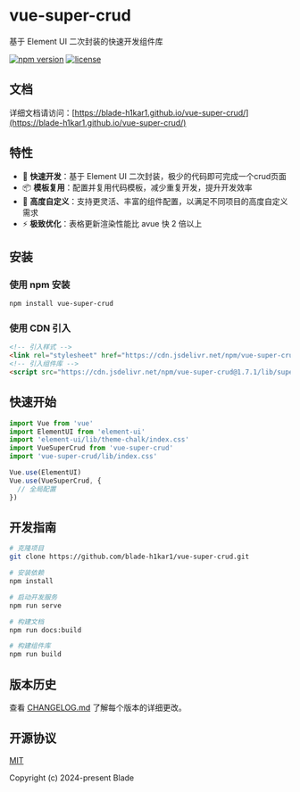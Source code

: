 # vue-super-crud

基于 Element UI 二次封装的快速开发组件库

[![npm version](https://img.shields.io/npm/v/vue-super-crud.svg)](https://www.npmjs.com/package/vue-super-crud)
[![license](https://img.shields.io/github/license/blade-h1kar1/vue-super-crud)](https://github.com/blade-h1kar1/vue-super-crud/blob/master/LICENSE)

## 文档

详细文档请访问：[https://blade-h1kar1.github.io/vue-super-crud/](https://blade-h1kar1.github.io/vue-super-crud/)

## 特性

- 🚀 **快速开发**：基于 Element UI 二次封装，极少的代码即可完成一个crud页面
- 📦 **模板复用**：配置并复用代码模板，减少重复开发，提升开发效率
- 🎨 **高度自定义**：支持更灵活、丰富的组件配置，以满足不同项目的高度自定义需求
- ⚡ **极致优化**：表格更新渲染性能比 avue 快 2 倍以上

## 安装

### 使用 npm 安装

```bash
npm install vue-super-crud
```

### 使用 CDN 引入

```html
<!-- 引入样式 -->
<link rel="stylesheet" href="https://cdn.jsdelivr.net/npm/vue-super-crud@1.7.1/lib/index.css">
<!-- 引入组件库 -->
<script src="https://cdn.jsdelivr.net/npm/vue-super-crud@1.7.1/lib/super-crud.min.js"></script>
```

## 快速开始

```javascript
import Vue from 'vue'
import ElementUI from 'element-ui'
import 'element-ui/lib/theme-chalk/index.css'
import VueSuperCrud from 'vue-super-crud'
import 'vue-super-crud/lib/index.css'

Vue.use(ElementUI)
Vue.use(VueSuperCrud, {
  // 全局配置
})
```

## 开发指南

```bash
# 克隆项目
git clone https://github.com/blade-h1kar1/vue-super-crud.git

# 安装依赖
npm install

# 启动开发服务
npm run serve

# 构建文档
npm run docs:build

# 构建组件库
npm run build
```

## 版本历史

查看 [CHANGELOG.md](CHANGELOG.md) 了解每个版本的详细更改。

## 开源协议

[MIT](LICENSE)

Copyright (c) 2024-present Blade